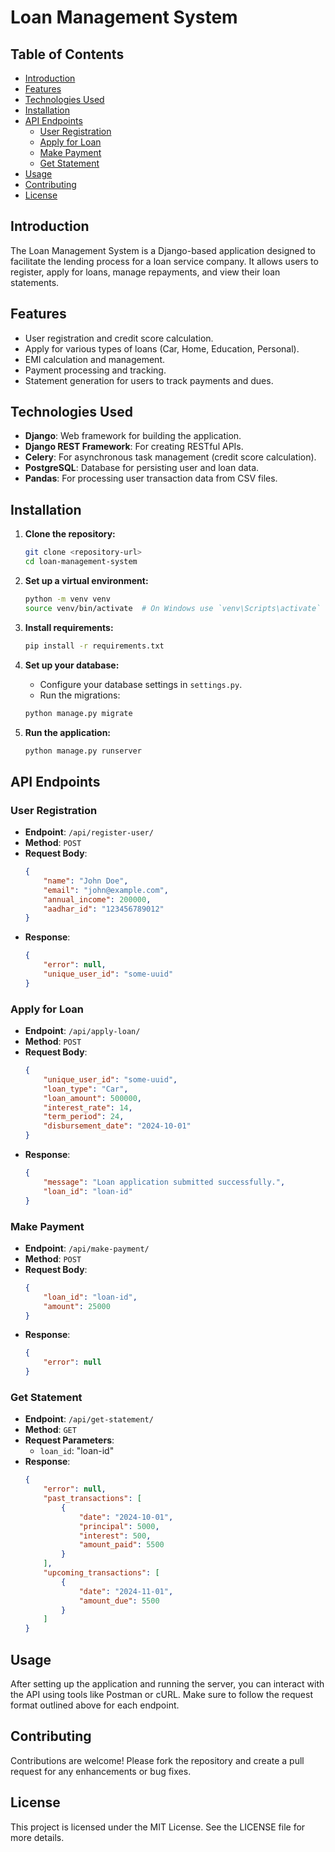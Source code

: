 # Loan Management System

## Table of Contents
- [Introduction](#introduction)
- [Features](#features)
- [Technologies Used](#technologies-used)
- [Installation](#installation)
- [API Endpoints](#api-endpoints)
  - [User Registration](#user-registration)
  - [Apply for Loan](#apply-for-loan)
  - [Make Payment](#make-payment)
  - [Get Statement](#get-statement)
- [Usage](#usage)
- [Contributing](#contributing)
- [License](#license)

## Introduction
The Loan Management System is a Django-based application designed to facilitate the lending process for a loan service company. It allows users to register, apply for loans, manage repayments, and view their loan statements.

## Features
- User registration and credit score calculation.
- Apply for various types of loans (Car, Home, Education, Personal).
- EMI calculation and management.
- Payment processing and tracking.
- Statement generation for users to track payments and dues.

## Technologies Used
- **Django**: Web framework for building the application.
- **Django REST Framework**: For creating RESTful APIs.
- **Celery**: For asynchronous task management (credit score calculation).
- **PostgreSQL**: Database for persisting user and loan data.
- **Pandas**: For processing user transaction data from CSV files.

## Installation
1. **Clone the repository:**
   ```bash
   git clone <repository-url>
   cd loan-management-system
   ```

2. **Set up a virtual environment:**
   ```bash
   python -m venv venv
   source venv/bin/activate  # On Windows use `venv\Scripts\activate`
   ```

3. **Install requirements:**
   ```bash
   pip install -r requirements.txt
   ```

4. **Set up your database:**
   - Configure your database settings in `settings.py`.
   - Run the migrations:
   ```bash
   python manage.py migrate
   ```

5. **Run the application:**
   ```bash
   python manage.py runserver
   ```

## API Endpoints
### User Registration
- **Endpoint**: `/api/register-user/`
- **Method**: `POST`
- **Request Body**:
  ```json
  {
      "name": "John Doe",
      "email": "john@example.com",
      "annual_income": 200000,
      "aadhar_id": "123456789012"
  }
  ```
- **Response**:
  ```json
  {
      "error": null,
      "unique_user_id": "some-uuid"
  }
  ```

### Apply for Loan
- **Endpoint**: `/api/apply-loan/`
- **Method**: `POST`
- **Request Body**:
  ```json
  {
      "unique_user_id": "some-uuid",
      "loan_type": "Car",
      "loan_amount": 500000,
      "interest_rate": 14,
      "term_period": 24,
      "disbursement_date": "2024-10-01"
  }
  ```
- **Response**:
  ```json
  {
      "message": "Loan application submitted successfully.",
      "loan_id": "loan-id"
  }
  ```

### Make Payment
- **Endpoint**: `/api/make-payment/`
- **Method**: `POST`
- **Request Body**:
  ```json
  {
      "loan_id": "loan-id",
      "amount": 25000
  }
  ```
- **Response**:
  ```json
  {
      "error": null
  }
  ```

### Get Statement
- **Endpoint**: `/api/get-statement/`
- **Method**: `GET`
- **Request Parameters**:
  - `loan_id`: "loan-id"
- **Response**:
  ```json
  {
      "error": null,
      "past_transactions": [
          {
              "date": "2024-10-01",
              "principal": 5000,
              "interest": 500,
              "amount_paid": 5500
          }
      ],
      "upcoming_transactions": [
          {
              "date": "2024-11-01",
              "amount_due": 5500
          }
      ]
  }
  ```

## Usage
After setting up the application and running the server, you can interact with the API using tools like Postman or cURL. Make sure to follow the request format outlined above for each endpoint.

## Contributing
Contributions are welcome! Please fork the repository and create a pull request for any enhancements or bug fixes.

## License
This project is licensed under the MIT License. See the LICENSE file for more details.
